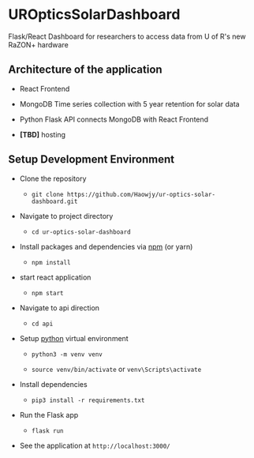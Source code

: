 # UROpticsSolarDashboard

Flask/React Dashboard for researchers to access data from U of R's new RaZON+ hardware

## Architecture of the application

* React Frontend

* MongoDB Time series collection with 5 year retention for solar data

* Python Flask API connects MongoDB with React Frontend

* **[TBD]** hosting

## Setup Development Environment

* Clone the repository

  * ```git clone https://github.com/Haowjy/ur-optics-solar-dashboard.git```

* Navigate to project directory

  * ```cd ur-optics-solar-dashboard```

* Install packages and dependencies via [npm](https://docs.npmjs.com/downloading-and-installing-node-js-and-npm) (or yarn)

  * ```npm install```

* start react application

  * ```npm start```

* Navigate to api direction

  * ```cd api```

* Setup [python](https://www.python.org/downloads/) virtual environment

  * ```python3 -m venv venv```

  * ```source venv/bin/activate``` or ```venv\Scripts\activate```

* Install dependencies

  * ```pip3 install -r requirements.txt```

* Run the Flask app

  * ```flask run```

* See the application at ```http://localhost:3000/```
